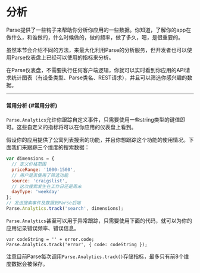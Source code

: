 # 分析

Parse提供了一些钩子来帮助你分析你应用的一些数据。你知道，了解你的app在做什么，和谁做的，什么时候做的，做的频率，做了多久，嗯，是很重要的。

虽然本节会介绍不同的方法，来最大化利用Parse的分析服务，但开发者也可以使用Parse仪表盘上已经可以使用的指标来分析。

在Parse仪表盘，不需要执行任何客户端逻辑，你就可以实时看到你应用的API请求统计图表（有设备类型、Parse类名、REST请求），并且可以筛选你感兴趣的数据。

---

#### 常用分析 {#常用分析}

`Parse.Analytics`允许你跟踪自定义事件，只需要使用一些string类型的键值即可。这些自定义的指标将可以在你应用的仪表盘上看到。

假设你的应用提供了公寓列表搜索的功能，并且你想跟踪这个功能的使用情况。下面我们来跟踪三个维度的搜索数据：

```js
var dimensions = {
  // 定义价格范围
  priceRange: '1000-1500',
  // 用户是否使用了筛选功能
  source: 'craigslist',
  // 这次搜索发生在工作日还是周末
  dayType: 'weekday'
};
// 发送搜索事件及数据到Parse后端
Parse.Analytics.track('search', dimensions);
```

`Parse.Analytics`甚至可以用于异常跟踪，只需要使用下面的代码，就可以为你的应用记录错误频率、错误信息。

```
var codeString = '' + error.code;
Parse.Analytics.track('error', { code: codeString });
```

注意目前Parse每次调用`Parse.Analytics.track()`存储指标，最多只有前8个维度数据会被保存。

